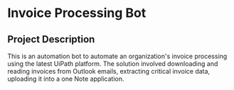 # Invoice Processing Bot
## Project Description
This is an automation bot to automate an organization's invoice processing using the latest UiPath platform.
The solution involved downloading and reading invoices from Outlook emails, extracting critical invoice data, 
uploading it into a one Note application.
